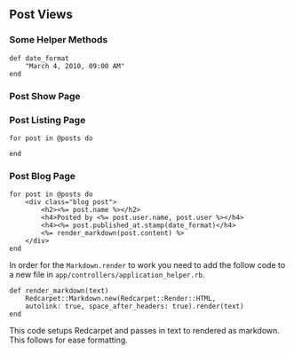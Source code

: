 ## Post Views

### Some Helper Methods

	def date_format
		"March 4, 2010, 09:00 AM"
	end

### Post Show Page

### Post Listing Page
	for post in @posts do

	end

### Post Blog Page

	for post in @posts do
		<div class="blog post">
			<h2><%= post.name %></h2>
			<h4>Posted by <%= post.user.name, post.user %></h4>
			<h4><%= post.published_at.stamp(date_format)</h4>
			<%= render_markdown(post.content) %>
		</div>
	end
In order for the `Markdown.render` to work you need to add the follow code to a new file in `app/controllers/application_helper.rb`.

	def render_markdown(text)
		Redcarpet::Markdown.new(Redcarpet::Render::HTML,
        autolink: true, space_after_headers: true).render(text)
	end
This code setups Redcarpet and passes in text to rendered as markdown. This follows for ease formatting.